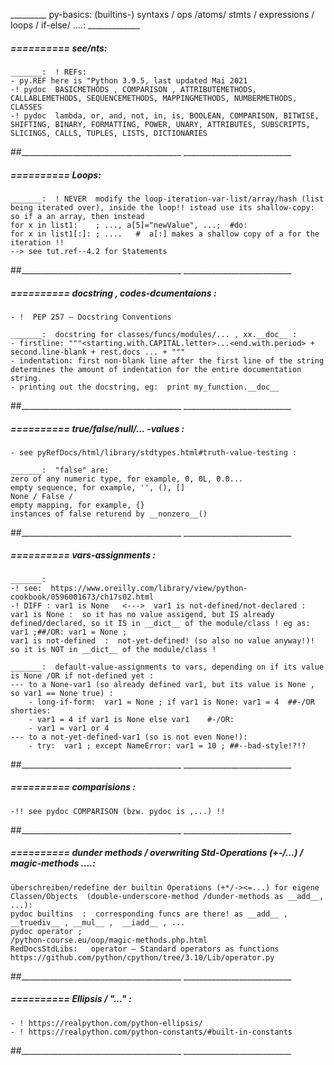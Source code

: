 _________ py-basics: (builtins-) syntaxs / ops /atoms/ stmts / expressions / loops / if-else/ ....: _____________

#####  ==========  see/nts:

	_______:  ! REFs:
	- py.REF here is "Python 3.9.5, last updated Mai 2021
	-! pydoc  BASICMETHODS , COMPARISON , ATTRIBUTEMETHODS, CALLABLEMETHODS, SEQUENCEMETHODS, MAPPINGMETHODS, NUMBERMETHODS, CLASSES
	-! pydoc  lambda, or, and, not, in, is, BOOLEAN, COMPARISON, BITWISE, SHIFTING, BINARY, FORMATTING, POWER, UNARY, ATTRIBUTES, SUBSCRIPTS, SLICINGS, CALLS, TUPLES, LISTS, DICTIONARIES
##________________________________________  ___________________________


#####  ==========  Loops:

	_______:  ! NEVER  modify the loop-iteration-var-list/array/hash (list being iterated over), inside the loop!! istead use its shallow-copy:
	so if a an array, then instead
	for x in list1:    ; ..., a[5]="newValue", ...;  #do:
	for x in list1[:]: ; ....   #  a[:] makes a shallow copy of a for the iteration !!
	--> see tut.ref--4.2 for Statements
##________________________________________  ___________________________


#####  ==========  docstring ,  codes-dcumentaions :
    - !  PEP 257 – Docstring Conventions

	_______:  docstring for classes/funcs/modules/... , xx.__doc__ :
	- firstline: """<starting.with.CAPITAL.letter>...<end.with.period> + second.line-blank + rest.docs ... + """
	- indentation: first non-blank line after the first line of the string determines the amount of indentation for the entire documentation string.
	- printing out the docstring, eg:  print my_function.__doc__
##________________________________________  ___________________________


#####  ==========  true/false/null/... -values :
    - see pyRefDocs/html/library/stdtypes.html#truth-value-testing :

	_______:  "false" are:
	zero of any numeric type, for example, 0, 0L, 0.0...
	empty sequence, for example, '', (), []
	None / False /
	empty mapping, for example, {}
	instances of false returend by __nonzero__()
##________________________________________  ___________________________


#####  ==========  vars-assignments :

	_______:  
    -! see:  https://www.oreilly.com/library/view/python-cookbook/0596001673/ch17s02.html
    -! DIFF : var1 is None   <--->  var1 is not-defined/not-declared :
	var1 is None :  so it has no value assigend, but IS already defined/declared, so it IS in __dict__ of the module/class ! eg as:  var1 ;##/OR: var1 = None ;
	var1 is not-defined  :  not-yet-defined! (so also no value anyway!)! so it is NOT in __dict__ of the module/class !

	_______:  default-value-assignments to vars, depending on if its value is None /OR if not-defined yet :
	--- to a None-var1 (so already defined var1, but its value is None , so var1 == None true) :
		- long-if-form:  var1 = None ; if var1 is None: var1 = 4  ##-/OR shorties:
		- var1 = 4 if var1 is None else var1    #-/OR:
		- var1 = var1 or 4
	--- to a not-yet-defined-var1 (so is not even None!):
		- try:  var1 ; except NameError: var1 = 10 ; ##--bad-style!?!?
##________________________________________  ___________________________


#####  ==========  comparisions :
	-!! see pydoc COMPARISON (bzw. pydoc is ,...) !!
##________________________________________  ___________________________


#####  ==========  dunder methods / overwriting Std-Operations (+-/...) / magic-methods ....:

	überschreiben/redefine der builtin Operations (+*/-><=...) for eigene Classen/Objects  (double-underscore-method /dunder-methods as __add__, ...):
	pydoc builtins  :  corresponding funcs are there! as __add__ , __truediv__ , __mul__ ,  __iadd__ , ...
	pydoc operator ;
	/python-course.eu/oop/magic-methods.php.html
	RedDocsStdLibs:   operator — Standard operators as functions
	https://github.com/python/cpython/tree/3.10/Lib/operator.py
##________________________________________  ___________________________



#####  ==========  Ellipsis / "..." :
    - ! https://realpython.com/python-ellipsis/
    - ! https://realpython.com/python-constants/#built-in-constants
##________________________________________  ___________________________


